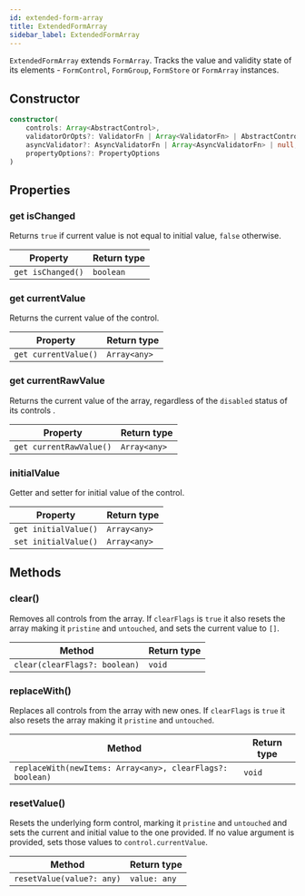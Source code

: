 ```yaml
---
id: extended-form-array
title: ExtendedFormArray
sidebar_label: ExtendedFormArray
---
```


`ExtendedFormArray` extends `FormArray`. Tracks the value and validity state of its elements - `FormControl`, `FormGroup`, `FormStore` or `FormArray` instances.

## Constructor

```ts
constructor(
    controls: Array<AbstractControl>,
    validatorOrOpts?: ValidatorFn | Array<ValidatorFn> | AbstractControlOptions | null,
    asyncValidator?: AsyncValidatorFn | Array<AsyncValidatorFn> | null,
    propertyOptions?: PropertyOptions
)
```

## Properties

### get isChanged

Returns `true` if current value is not equal to initial value, `false` otherwise.

| Property | Return type |
| --------- | ------------- |
| `get isChanged()` | `boolean` |

### get currentValue

Returns the current value of the control.

| Property | Return type |
| --------- | ------------- |
| `get currentValue()` | `Array<any>` |

### get currentRawValue

Returns the current value of the array, regardless of the `disabled` status of its controls .

| Property | Return type |
| --------- | ------------- |
| `get currentRawValue()` | `Array<any>` |

### initialValue

Getter and setter for initial value of the control.

| Property | Return type |
| --------- | ------------- |
| `get initialValue()` | `Array<any>` |
| `set initialValue()` | `Array<any>` |

## Methods

### clear()

Removes all controls from the array. If `clearFlags` is `true` it also resets the array making it `pristine` and `untouched`, and sets the current value to `[]`.

| Method | Return type |
| --------- | ------------- |
| `clear(clearFlags?: boolean)` | `void` |

### replaceWith()

Replaces all controls from the array with new ones. If `clearFlags` is `true` it also resets the array making it `pristine` and `untouched`.

| Method | Return type |
| --------- | ------------- |
| `replaceWith(newItems: Array<any>, clearFlags?: boolean)` | `void` |

### resetValue()

Resets the underlying form control, marking it `pristine` and `untouched` and sets the current and initial value to the one provided. If no value argument is provided, sets those values to `control.currentValue`.

| Method | Return type |
| --------- | ------------- |
| `resetValue(value?: any)` | `value: any` |
